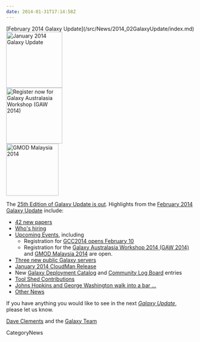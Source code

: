 ```yaml
---
date: 2014-01-31T17:14:58Z
---
```

<div class='newsItemHeader'>[February 2014 Galaxy Update](/src/News/2014_02GalaxyUpdate/index.md)</div>

<div class='right'>
<a href='/GalaxyUpdates/2014_02'><img src='/Images/Logos/GalaxyUpdate200.png' alt='January 2014 Galaxy Update' width=150 /></a>
<br />
<a href='/GalaxyUpdates/2014_02#galaxy-australasia-workshop-2014-gaw-2014'><img src='/Images/Logos/GAW2014-200.png' alt='Register now for Galaxy Australasia Workshop (GAW 2014)' width="150" /></a><br />
<a href='/GalaxyUpdates/2014_02#gmod-malaysia-2014'><img src='/Images/Logos/GMODMalaysia120.png' alt='GMOD Malaysia 2014' width="140" /></a>
</div>

The [25th Edition of Galaxy Update is out](/src/GalaxyUpdates/2014_02/index.md).  Highlights from the [February 2014 Galaxy Update](/src/GalaxyUpdates/2014_02/index.md) include: 

* [42 new papers](/src/GalaxyUpdates/2014_02/index.md#new-papers)
* [Who's hiring](/src/GalaxyUpdates/2014_02/index.md#whos-hiring)
* [Upcoming Events](/src/GalaxyUpdates/2014_02/index.md#events), including
  * Registration for [GCC2014 opens February 10](/src/GalaxyUpdates/2014_02/index.md#gcc2014-june-30---july-2-baltimore)
  * Registration for the [Galaxy Australasia Workshop 2014 (GAW 2014)](/GalaxyUpdates/2014_02#galaxy-australasia-workshop-2014-gaw-2014) and [GMOD Malaysia 2014](/src/GalaxyUpdates/2014_02/index.md#gmod-malaysia-2014) are open.
* [Three new public Galaxy servers](/src/GalaxyUpdates/2014_02/index.md#new-public-servers)
* [January 2014 CloudMan Release](/src/GalaxyUpdates/2014_02/index.md#galaxy-distributions)
* New [Galaxy Deployment Catalog](/src/GalaxyUpdates/2014_02/index.md#galaxy-community-hubs) and [Community Log Board](/src/GalaxyUpdates/2014_02/index.md#galaxy-community-hubs) entries
* [Tool Shed Contributions](/src/GalaxyUpdates/2014_02/index.md#toolshed-contributions) 
* [Johns Hopkins and George Washington walk into a bar ...](/src/GalaxyUpdates/2014_02/index.md#galaxy-is-now-at-johns-hopkins-and-gwu-and-penn-state)
* [Other News](/src/GalaxyUpdates/2014_02/index.md#other-news)

If you have anything you would like to see in the next *[Galaxy Update](/src/GalaxyUpdates/index.md)*, please let us know.

[Dave Clements](/DaveClements) and the [Galaxy Team](/src/GalaxyTeam/index.md)


CategoryNews
